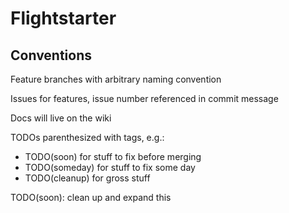 # Flightstarter

## Conventions

Feature branches with arbitrary naming convention

Issues for features, issue number referenced in commit message

Docs will live on the wiki

TODOs parenthesized with tags, e.g.:

- TODO(soon) for stuff to fix before merging
- TODO(someday) for stuff to fix some day
- TODO(cleanup) for gross stuff

TODO(soon): clean up and expand this
